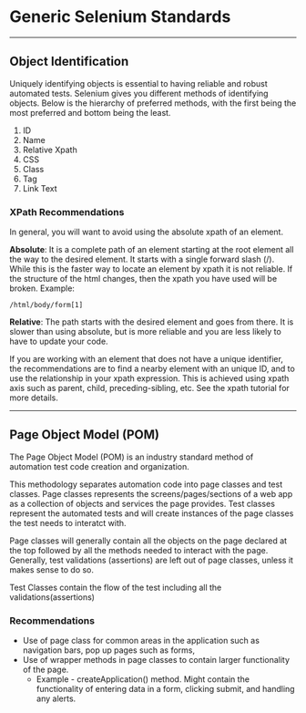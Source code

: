 # Generic Selenium Standards #
----------
## Object Identification ##
Uniquely identifying objects is essential to having reliable and robust automated tests.  Selenium gives you different methods of identifying objects.  Below is the hierarchy of preferred methods, with the first being the most preferred and bottom being the least.  

 1. ID
 2. Name
 3. Relative Xpath
 4. CSS
 5. Class
 6. Tag
 7. Link Text
 
### XPath Recommendations ###
 
In general, you will want to avoid using the absolute xpath of an element.
 
**Absolute**: It is a complete path of an element starting at the root element all the way to the desired element.  It starts with a single forward slash (/).  While this is the faster way to locate an element by xpath it is not reliable.  If the structure of the html changes, then the xpath you have used will be broken.  Example:

```/html/body/form[1]```

**Relative**: The path starts with the desired element and goes from there.  It is slower than using absolute, but is more reliable and you are less likely to have to update your code.  

If you are working with an element that does not have a unique identifier, the recommendations are to find a nearby element with an unique ID, and to use the relationship in your xpath expression.  This is achieved using xpath axis such as parent, child, preceding-sibling, etc.  See the xpath tutorial for more details.  

----------

## Page Object Model (POM)

The Page Object Model (POM) is an industry standard method of automation test code creation and organization.  

This methodology separates automation code into page classes and test classes.  Page classes represents the screens/pages/sections of a web app as a collection of objects and services the page provides.  Test classes represent the automated tests and will create instances of the page classes the test needs to interatct with.  

Page classes will generally contain all the objects on the page declared at the top followed by all the methods needed to interact with the page.  Generally, test validations (assertions) are left out of page classes, unless it makes sense to do so.  

Test Classes contain the flow of the test including all the validations(assertions)

### Recommendations ###

 - Use of page class for common areas in the application such as navigation bars, pop up pages such as forms, 
 - Use of wrapper methods in page classes to contain larger functionality of the page.  
	 - Example - createApplication() method.  Might contain the functionality of entering data in a form, clicking submit, and handling any alerts.  
